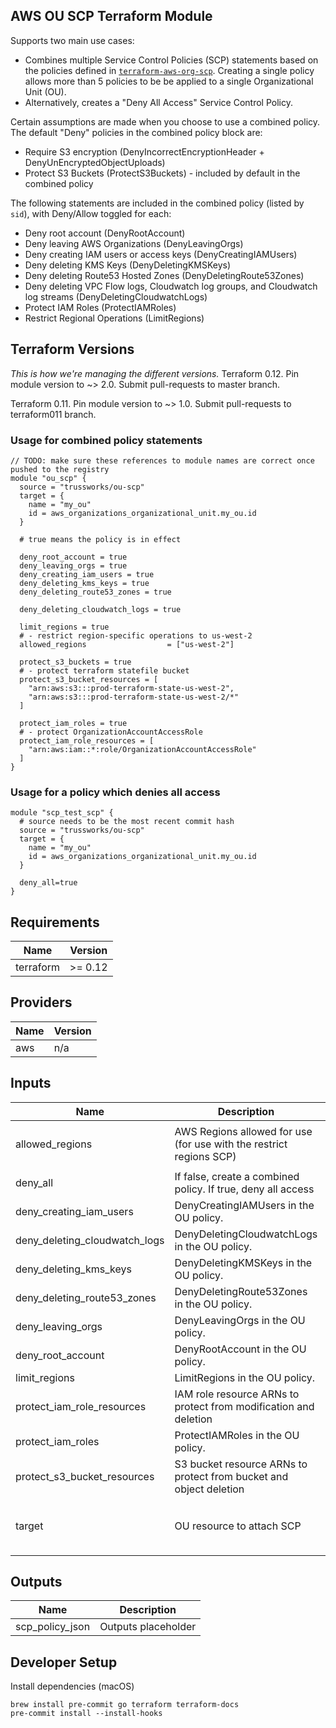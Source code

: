## AWS OU SCP Terraform Module

Supports two main use cases:

* Combines multiple Service Control Policies (SCP) statements based on the policies defined in [`terraform-aws-org-scp`](https://github.com/trussworks/terraform-aws-org-scp). Creating a single policy allows more than 5 policies to be be applied to a single Organizational Unit (OU).
* Alternatively, creates a "Deny All Access" Service Control Policy.

Certain assumptions are made when you choose to use a combined policy. The default "Deny" policies in the combined policy block are:

* Require S3 encryption (DenyIncorrectEncryptionHeader + DenyUnEncryptedObjectUploads)
* Protect S3 Buckets (ProtectS3Buckets) - included by default in the combined policy

The following statements are included in the combined policy (listed by `sid`), with Deny/Allow toggled for each:

* Deny root account (DenyRootAccount)
* Deny leaving AWS Organizations (DenyLeavingOrgs)
* Deny creating IAM users or access keys (DenyCreatingIAMUsers)
* Deny deleting KMS Keys (DenyDeletingKMSKeys)
* Deny deleting Route53 Hosted Zones (DenyDeletingRoute53Zones)
* Deny deleting VPC Flow logs, Cloudwatch log groups, and Cloudwatch log streams (DenyDeletingCloudwatchLogs)
* Protect IAM Roles (ProtectIAMRoles)
* Restrict Regional Operations (LimitRegions)

## Terraform Versions

_This is how we're managing the different versions._
Terraform 0.12. Pin module version to ~> 2.0. Submit pull-requests to master branch.

Terraform 0.11. Pin module version to ~> 1.0. Submit pull-requests to terraform011 branch.

### Usage for combined policy statements

```hcl
// TODO: make sure these references to module names are correct once pushed to the registry
module "ou_scp" {
  source = "trussworks/ou-scp"
  target = {
    name = "my_ou"
    id = aws_organizations_organizational_unit.my_ou.id
  }

  # true means the policy is in effect

  deny_root_account = true
  deny_leaving_orgs = true
  deny_creating_iam_users = true
  deny_deleting_kms_keys = true
  deny_deleting_route53_zones = true

  deny_deleting_cloudwatch_logs = true

  limit_regions = true
  # - restrict region-specific operations to us-west-2
  allowed_regions                  = ["us-west-2"]

  protect_s3_buckets = true
  # - protect terraform statefile bucket
  protect_s3_bucket_resources = [
    "arn:aws:s3:::prod-terraform-state-us-west-2",
    "arn:aws:s3:::prod-terraform-state-us-west-2/*"
  ]

  protect_iam_roles = true
  # - protect OrganizationAccountAccessRole
  protect_iam_role_resources = [
    "arn:aws:iam::*:role/OrganizationAccountAccessRole"
  ]
}
```

### Usage for a policy which denies all access

```hcl
module "scp_test_scp" {
  # source needs to be the most recent commit hash
  source = "trussworks/ou-scp"
  target = {
    name = "my_ou"
    id = aws_organizations_organizational_unit.my_ou.id
  }

  deny_all=true
}
```

<!-- BEGINNING OF PRE-COMMIT-TERRAFORM DOCS HOOK -->
## Requirements

| Name | Version |
|------|---------|
| terraform | >= 0.12 |

## Providers

| Name | Version |
|------|---------|
| aws | n/a |

## Inputs

| Name | Description | Type | Default | Required |
|------|-------------|------|---------|:--------:|
| allowed\_regions | AWS Regions allowed for use (for use with the restrict regions SCP) | `list(string)` | <pre>[<br>  ""<br>]</pre> | no |
| deny\_all | If false, create a combined policy. If true, deny all access | `bool` | `false` | no |
| deny\_creating\_iam\_users | DenyCreatingIAMUsers in the OU policy. | `bool` | `false` | no |
| deny\_deleting\_cloudwatch\_logs | DenyDeletingCloudwatchLogs in the OU policy. | `bool` | `false` | no |
| deny\_deleting\_kms\_keys | DenyDeletingKMSKeys in the OU policy. | `bool` | `false` | no |
| deny\_deleting\_route53\_zones | DenyDeletingRoute53Zones in the OU policy. | `bool` | `false` | no |
| deny\_leaving\_orgs | DenyLeavingOrgs in the OU policy. | `bool` | `false` | no |
| deny\_root\_account | DenyRootAccount in the OU policy. | `bool` | `false` | no |
| limit\_regions | LimitRegions in the OU policy. | `bool` | `false` | no |
| protect\_iam\_role\_resources | IAM role resource ARNs to protect from modification and deletion | `list(string)` | `[]` | no |
| protect\_iam\_roles | ProtectIAMRoles in the OU policy. | `bool` | `false` | no |
| protect\_s3\_bucket\_resources | S3 bucket resource ARNs to protect from bucket and object deletion | `list(string)` | `[]` | no |
| target | OU resource to attach SCP | <pre>object({<br>    name = string<br>    id   = string<br>  })</pre> | n/a | yes |

## Outputs

| Name | Description |
|------|-------------|
| scp\_policy\_json | Outputs placeholder |

<!-- END OF PRE-COMMIT-TERRAFORM DOCS HOOK -->

## Developer Setup

Install dependencies (macOS)

```shell
brew install pre-commit go terraform terraform-docs
pre-commit install --install-hooks
```
